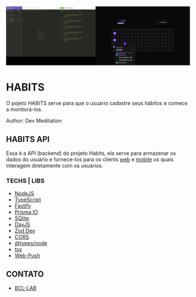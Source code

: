 ![screen](./noproject/habits-api_by_DevMeditation.gif)

# HABITS 

O pojeto HABITS serve para que o usuário cadastre seus hábitos e comece a monitorá-los.

Author: Dev Meditation


## HABITS API

Essa é a API (backend) do projeto Habits, ela serve para armazenar os dados do usuário e fornece-los para os clients [web](https://github.com/devmeditation/habits-web) e [mobile](https://github.com/devmeditation/habits-mobile) os quais interagem diretamente com os usuários.

### TECHS | LIBS

- [NodeJS](https://nodejs.org/en/)
- [TypeScript](https://www.typescriptlang.org/)
- [Fastify](https://www.fastify.io/)
- [Prisma IO](https://www.prisma.io/)
- [SQlite](https://www.sqlite.org/)
- [DayJS](https://day.js.org/)
- [Zod Dev](https://zod.dev/)
- [CORS](https://developer.mozilla.org/pt-BR/docs/Web/HTTP/CORS)
- [@types/node](https://www.npmjs.com/package/@types/node)
- [tsx](https://www.npmjs.com/package/tsx)
- [Web-Push](https://www.npmjs.com/package/web-push)


## CONTATO

- [BCL-LAB](https://youtube.com/@bcllab)

